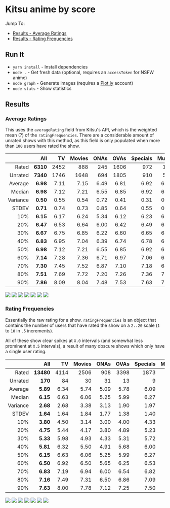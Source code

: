# Kitsu anime by score

Jump To:
- [Results - Average Ratings]()
- [Results - Rating Frequencies]()

## Run It

- `yarn install` - Install dependencies
- `node .` - Get fresh data (optional, requires an `accessToken` for NSFW anime)
- `node graph` - Generate images (requires a [Plot.ly](https://plot.ly) account)
- `node stats` - Show statistics

## Results

### Average Ratings

This uses the `averageRating` field from Kitsu's API, which is the
weighted mean (?) of the `ratingFrequencies`. There are a considerable
amount of unrated shows with this method, as this field is only
populated when more than `100` users have rated the show.

|          |      All |   TV | Movies | ONAs | OVAs | Specials | Music |
| -------: | -------: | ---: | -----: | ---: | ---: | -------: | ----: |
|    Rated | **6310** | 2452 |    888 |  245 | 1606 |      972 |   147 |
|  Unrated | **7340** | 1746 |   1648 |  694 | 1805 |      910 |   537 |
|  Average | **6.98** | 7.11 |   7.15 | 6.49 | 6.81 |     6.92 |  6.66 |
|   Median | **6.98** | 7.12 |   7.21 | 6.55 | 6.85 |     6.92 |  6.68 |
| Variance | **0.50** | 0.55 |   0.54 | 0.72 | 0.41 |     0.31 |  0.24 |
|    STDEV | **0.71** | 0.74 |   0.73 | 0.85 | 0.64 |     0.55 |  0.49 |
|      10% | **6.15** | 6.17 |   6.24 | 5.34 | 6.12 |     6.23 |  6.18 |
|      20% | **6.47** | 6.53 |   6.64 | 6.00 | 6.42 |     6.49 |  6.30 |
|      30% | **6.67** | 6.75 |   6.85 | 6.22 | 6.60 |     6.65 |  6.44 |
|      40% | **6.83** | 6.95 |   7.04 | 6.39 | 6.74 |     6.78 |  6.57 |
|      50% | **6.98** | 7.12 |   7.21 | 6.55 | 6.85 |     6.92 |  6.68 |
|      60% | **7.14** | 7.28 |   7.36 | 6.71 | 6.97 |     7.06 |  6.78 |
|      70% | **7.30** | 7.45 |   7.52 | 6.87 | 7.10 |     7.18 |  6.93 |
|      80% | **7.51** | 7.69 |   7.72 | 7.20 | 7.26 |     7.36 |  7.03 |
|      90% | **7.86** | 8.09 |   8.04 | 7.48 | 7.53 |     7.63 |  7.21 |

![](images/Average.png)
![](images/Average_TV.png)
![](images/Average_Movies.png)
![](images/Average_ONAs.png)
![](images/Average_OVAs.png)
![](images/Average_Specials.png)
![](images/Average_Music.png)

### Rating Frequencies

Essentially the raw rating for a show. `ratingFrequencies` is an
object that contains the number of users that have rated the show
on a `2..20` scale (`1` to `10` in `.5` increments).

All of these show clear spikes at `X.0` intervals (and somewhat less
prominent at `X.5` intervals), a result of many obscure shows which
only have a single user rating.

|          |       All |   TV | Movies | ONAs | OVAs | Specials | Music |
| -------: | --------: | ---: | -----: | ---: | ---: | -------: | ----: |
|    Rated | **13480** | 4114 |   2506 |  908 | 3398 |     1873 |   681 |
|  Unrated |   **170** |   84 |     30 |   31 |   13 |        9 |     3 |
|  Average |  **5.89** | 6.34 |   5.74 | 5.09 | 5.78 |     6.09 |  4.77 |
|   Median |  **6.15** | 6.63 |   6.06 | 5.25 | 5.99 |     6.27 |  4.82 |
| Variance |  **2.68** | 2.68 |   3.38 | 3.13 | 1.90 |     1.97 |  1.78 |
|    STDEV |  **1.64** | 1.64 |   1.84 | 1.77 | 1.38 |     1.40 |  1.33 |
|      10% |  **3.80** | 4.50 |   3.14 | 3.00 | 4.00 |     4.33 |  3.00 |
|      20% |  **4.75** | 5.44 |   4.17 | 3.80 | 4.89 |     5.23 |  3.67 |
|      30% |  **5.33** | 5.98 |   4.93 | 4.33 | 5.31 |     5.72 |  4.00 |
|      40% |  **5.81** | 6.32 |   5.50 | 4.91 | 5.68 |     6.00 |  4.33 |
|      50% |  **6.15** | 6.63 |   6.06 | 5.25 | 5.99 |     6.27 |  4.82 |
|      60% |  **6.50** | 6.92 |   6.50 | 5.65 | 6.25 |     6.53 |  5.15 |
|      70% |  **6.83** | 7.19 |   6.94 | 6.00 | 6.54 |     6.82 |  5.50 |
|      80% |  **7.16** | 7.49 |   7.31 | 6.50 | 6.86 |     7.09 |  5.96 |
|      90% |  **7.63** | 8.00 |   7.78 | 7.12 | 7.25 |     7.50 |  6.51 |

![](images/Frequency.png)
![](images/Frequency_TV.png)
![](images/Frequency_Movies.png)
![](images/Frequency_ONAs.png)
![](images/Frequency_OVAs.png)
![](images/Frequency_Specials.png)
![](images/Frequency_Music.png)
